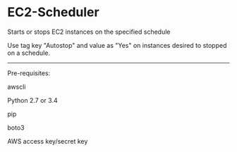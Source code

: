 # EC2-Scheduler
Starts or stops EC2 instances on the specified schedule

Use tag key "Autostop" and value as "Yes" on instances desired to stopped on a schedule.
________________________________________________________________________________
Pre-requisites:

awscli

Python 2.7 or 3.4

pip

boto3

AWS access key/secret key
